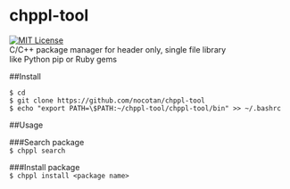 # chppl-tool
[![MIT License](http://img.shields.io/badge/license-MIT-blue.svg?style=flat)](LICENSE)  
C/C++ package manager for header only, single file library  
like Python pip or Ruby gems  


##Install

```
$ cd  
$ git clone https://github.com/nocotan/chppl-tool  
$ echo "export PATH=\$PATH:~/chppl-tool/chppl-tool/bin" >> ~/.bashrc
```  


##Usage   

###Search package  
```$ chppl search```  

###Install package  
```$ chppl install <package name>```  
